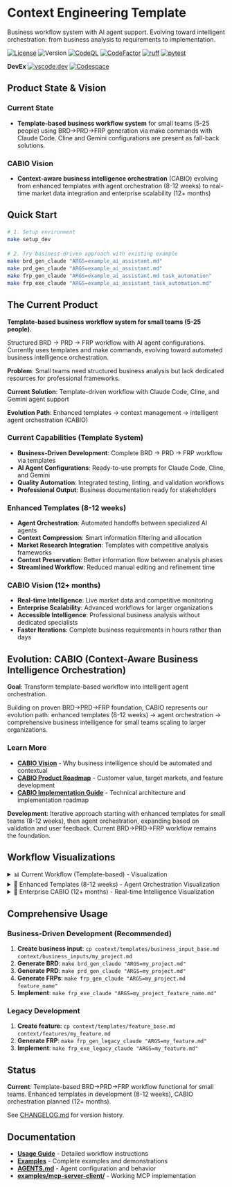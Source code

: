 # Context Engineering Template

Business workflow system with AI agent support. Evolving toward intelligent orchestration: from business analysis to requirements to implementation.

[![License](https://img.shields.io/badge/license-GNUGPLv3-green.svg)](LICENSE)
![Version](https://img.shields.io/badge/version-1.0.0-58f4c2)
[![CodeQL](https://github.com/qte77/context-engineering-template/actions/workflows/codeql.yaml/badge.svg)](https://github.com/qte77/context-engineering-template/actions/workflows/codeql.yaml)
[![CodeFactor](https://www.codefactor.io/repository/github/qte77/context-engineering-template/badge)](https://www.codefactor.io/repository/github/qte77/context-engineering-template)
[![ruff](https://github.com/qte77/context-engineering-template/actions/workflows/ruff.yaml/badge.svg)](https://github.com/qte77/context-engineering-template/actions/workflows/ruff.yaml)
[![pytest](https://github.com/qte77/context-engineering-template/actions/workflows/pytest.yaml/badge.svg)](https://github.com/qte77/context-engineering-template/actions/workflows/pytest.yaml)

**DevEx**  [![vscode.dev](https://img.shields.io/static/v1?logo=visualstudiocode&label=&message=vscode.dev&labelColor=2c2c32&color=007acc&logoColor=007acc)](https://vscode.dev/github/qte77/context-engineering-template)
[![Codespace](https://img.shields.io/static/v1?logo=visualstudiocode&label=&message=Codespace%20Dev&labelColor=2c2c32&color=007acc&logoColor=007acc)](https://github.com/codespaces/new?repo=qte77/context-engineering-template&devcontainer_path=.devcontainer/devcontainer.json)

## Product State & Vision

### Current State

- **Template-based business workflow system** for small teams (5-25 people) using BRD→PRD→FRP generation via make commands with Claude Code. Cline and Gemini configurations are present as fall-back solutions.

### CABIO Vision

- **Context-aware business intelligence orchestration** (CABIO) evolving from enhanced templates with agent orchestration (8-12 weeks) to real-time market data integration and enterprise scalability (12+ months)

## Quick Start

```bash
# 1. Setup environment
make setup_dev

# 2. Try business-driven approach with existing example
make brd_gen_claude "ARGS=example_ai_assistant.md"
make prd_gen_claude "ARGS=example_ai_assistant.md"  
make frp_gen_claude "ARGS=example_ai_assistant.md task_automation"
make frp_exe_claude "ARGS=example_ai_assistant_task_automation.md"
```

## The Current Product

**Template-based business workflow system for small teams (5-25 people).**

Structured BRD → PRD → FRP workflow with AI agent configurations. Currently uses templates and make commands, evolving toward automated business intelligence orchestration.

**Problem**: Small teams need structured business analysis but lack dedicated resources for professional frameworks.

**Current Solution**: Template-driven workflow with Claude Code, Cline, and Gemini agent support

**Evolution Path**: Enhanced templates → context management → intelligent agent orchestration (CABIO)

### Current Capabilities (Template System)

- **Business-Driven Development**: Complete BRD → PRD → FRP workflow via templates
- **AI Agent Configurations**: Ready-to-use prompts for Claude Code, Cline, and Gemini
- **Quality Automation**: Integrated testing, linting, and validation workflows
- **Professional Output**: Business documentation ready for stakeholders

### Enhanced Templates (8-12 weeks)

- **Agent Orchestration**: Automated handoffs between specialized AI agents
- **Context Compression**: Smart information filtering and allocation
- **Market Research Integration**: Templates with competitive analysis frameworks
- **Context Preservation**: Better information flow between analysis phases
- **Streamlined Workflow**: Reduced manual editing and refinement time

### CABIO Vision (12+ months)

- **Real-time Intelligence**: Live market data and competitive monitoring
- **Enterprise Scalability**: Advanced workflows for larger organizations
- **Accessible Intelligence**: Professional business analysis without dedicated specialists
- **Faster Iterations**: Complete business requirements in hours rather than days

## Evolution: CABIO (Context-Aware Business Intelligence Orchestration)

**Goal**: Transform template-based workflow into intelligent agent orchestration.

Building on proven BRD→PRD→FRP foundation, CABIO represents our evolution path: enhanced templates (8-12 weeks) → agent orchestration → comprehensive business intelligence for small teams scaling to larger organizations.

### Learn More

- **[CABIO Vision](docs/CABIO-vision.md)** - Why business intelligence should be automated and contextual
- **[CABIO Product Roadmap](docs/CABIO-product-roadmap.md)** - Customer value, target markets, and feature development  
- **[CABIO Implementation Guide](docs/CABIO-implementation-guide.md)** - Technical architecture and implementation roadmap

**Development**: Iterative approach starting with enhanced templates for small teams (8-12 weeks), then agent orchestration, expanding based on validation and user feedback. Current BRD→PRD→FRP workflow remains the foundation.

## Workflow Visualizations

<details>
    <summary>📊 Current Workflow (Template-based) - Visualization</summary>
    <img src="assets/images/Business-Driven-Development-Current-Concise-light.png#gh-light-mode-only" alt="Current Business-Driven Development Workflow Diagram" title="Visualization: Current template-based BRD→PRD→FRP workflow with AI agent support" width="80%" />
    <img src="assets/images/Business-Driven-Development-Current-Concise-dark.png#gh-dark-mode-only" alt="Current Business-Driven Development Workflow Diagram" title="Visualization: Current template-based BRD→PRD→FRP workflow with AI agent support" width="80%" />
</details>
    <details>
    <summary>🔄 Enhanced Templates (8-12 weeks) - Agent Orchestration Visualization</summary>
    <img src="assets/images/Business-Driven-Development-CABIO-SMB-Concise-light.png#gh-light-mode-only" alt="Enhanced Templates Agent Orchestration Diagram" title="Visualization: Agent orchestration with context compression and 50% less manual editing" width="80%" />
    <img src="assets/images/Business-Driven-Development-CABIO-SMB-Concise-dark.png#gh-dark-mode-only" alt="Enhanced Templates Agent Orchestration Diagram" title="Visualization: Agent orchestration with context compression and 50% less manual editing" width="80%" />
</details>
<details>
    <summary>🚀 Enterprise CABIO (12+ months) - Real-time Intelligence Visualization</summary>
    <img src="assets/images/Business-Driven-Development-CABIO-Enterprise-Concise-light.png#gh-light-mode-only" alt="Enterprise CABIO Business Intelligence Diagram" title="Visualization: Real-time market data with enterprise scalability and multi-model optimization" width="80%" />
    <img src="assets/images/Business-Driven-Development-CABIO-Enterprise-Concise-dark.png#gh-dark-mode-only" alt="Enterprise CABIO Business Intelligence Diagram" title="Visualization: Real-time market data with enterprise scalability and multi-model optimization" width="80%" />
</details>

## Comprehensive Usage

### Business-Driven Development (Recommended)

1. **Create business input**: `cp context/templates/business_input_base.md context/business_inputs/my_project.md`
2. **Generate BRD**: `make brd_gen_claude "ARGS=my_project.md"`
3. **Generate PRD**: `make prd_gen_claude "ARGS=my_project.md"`
4. **Generate FRPs**: `make frp_gen_claude "ARGS=my_project.md feature_name"`
5. **Implement**: `make frp_exe_claude "ARGS=my_project_feature_name.md"`

### Legacy Development

1. **Create feature**: `cp context/templates/feature_base.md context/features/my_feature.md`
2. **Generate FRP**: `make frp_gen_legacy_claude "ARGS=my_feature.md"`
3. **Implement**: `make frp_exe_legacy_claude "ARGS=my_feature.md"`

## Status

**Current**: Template-based BRD→PRD→FRP workflow functional for small teams. Enhanced templates in development (8-12 weeks), CABIO orchestration planned (12+ months).

See [CHANGELOG.md](CHANGELOG.md) for version history.

## Documentation

- **[Usage Guide](docs/usage-guide.md)** - Detailed workflow instructions
- **[Examples](docs/examples.md)** - Complete examples and demonstrations
- **[AGENTS.md](AGENTS.md)** - Agent configuration and behavior
- **[examples/mcp-server-client/](examples/mcp-server-client/)** - Working MCP implementation
